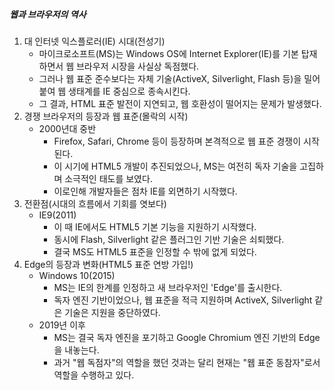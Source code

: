 ##### 웹과 브라우저의 역사
1. 대 인터넷 익스플로러(IE) 시대(전성기)
	- 마이크로소프트(MS)는 Windows OS에 Internet Explorer(IE)를 기본 탑재하면서 웹 브라우저 시장을 사실상 독점했다.
	- 그러나 웹 표준 준수보다는 자체 기술(ActiveX, Silverlight, Flash 등)을 밀어붙여 웹 생태계를 IE 중심으로 종속시킨다.
	- 그 결과, HTML 표준 발전이 지연되고, 웹 호환성이 떨어지는 문제가 발생했다.
2. 경쟁 브라우저의 등장과 웹 표준(몰락의 시작)
	- 2000년대 중반
		- Firefox, Safari, Chrome 등이 등장하며 본격적으로 웹 표준 경쟁이 시작된다.
		- 이 시기에 HTML5 개발이 추진되었으나, MS는 여전히 독자 기술을 고집하며 소극적인 태도를 보였다.
		- 이로인해 개발자들은 점차 IE를 외면하기 시작했다.
3. 전환점(시대의 흐름에서 기회를 엿보다)
	- IE9(2011)
		- 이 때 IE에서도 HTML5 기본 기능을 지원하기 시작했다.
		- 동시에 Flash, Silverlight 같은 플러그인 기반 기술은 쇠퇴했다.
		- 결국 MS도 HTML5 표준을 인정할 수 밖에 없게 되었다.
4. Edge의 등장과 변화(HTML5 표준 연방 가입!)
	- Windows 10(2015)
		- MS는 IE의 한계를 인정하고 새 브라우저인 'Edge'를 출시한다.
		- 독자 엔진 기반이었으나, 웹 표준을 적극 지원하며 ActiveX, Silverlight 같은 기술은 지원을 중단하였다.
	- 2019년 이후
		- MS는 결국 독자 엔진을 포기하고 Google Chromium 엔진 기반의 Edge을 내놓는다.
		- 과거 "웹 독점자"의 역할을 했던 것과는 달리 현재는 "웹 표준 동참자"로서 역할을 수행하고 있다.